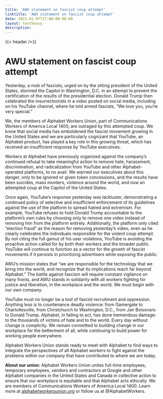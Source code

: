 ```yaml
---
title: 'AWU statement on fascist coup attempt'
linktitle: 'AWU statement on fascist coup attempt'
date: 2021-01-07T17:00:00-08:00
layout: textheavy
description:
---
```


{{< header />}}

# AWU statement on fascist coup attempt

Yesterday, a mob of fascists, urged on by the sitting president of the United States, stormed the Capitol in Washington, D.C. in an attempt to prevent the certification of the results of the presidential election. Donald Trump then celebrated the insurrectionists in a video posted on social media, including on his YouTube channel, where he told armed fascists, “We love you, you’re very special.”

We, the members of Alphabet Workers Union, part of Communications Workers of America Local 1400, are outraged by this attempted coup. We know that social media has emboldened the fascist movement growing in the United States and we are particularly cognizant that YouTube, an Alphabet product, has played a key role in this growing threat, which has received an insufficient response by YouTube executives.

Workers at Alphabet have previously organized against the company’s continued refusal to take meaningful action to remove hate, harassment, discrimination, and radicalization from YouTube and other Alphabet-operated platforms, to no avail. We warned our executives about this danger, only to be ignored or given token concessions, and the results have been suicides, mass murders, violence around the world, and now an attempted coup at the Capitol of the United States.

Once again, YouTube’s response yesterday was lackluster, demonstrating a continued policy of selective and insufficient enforcement of its guidelines against the use of the platform to spread hatred and extremism. For example, YouTube refuses to hold Donald Trump accountable to the platform’s own rules by choosing only to remove one video instead of removing him from the platform entirely. Additionally, the platform only cited “election fraud” as the reason for removing yesterday’s video, even as he clearly celebrates the individuals responsible for the violent coup attempt. By not citing the full gamut of his user violations, YouTube is avoiding the proactive action called for by both their workers and the broader public. YouTube will continue to function as a vector for the growth of fascist movements if it persists in prioritizing advertisers while exposing the public.

AWU’s mission states that “we are responsible for the technology that we bring into the world, and recognize that its implications reach far beyond Alphabet.” The battle against fascism will require constant vigilance on many fronts, and AWU stands in solidarity with all workers fighting for justice and liberation, in the workplace and the world. We must begin with our own company.

YouTube must no longer be a tool of fascist recruitment and oppression. Anything less is to countenance deadly violence: from Gamergate to Charlottesville, from Christchurch to Washington, D.C., from Jair Bolsonaro to Donald Trump. Alphabet, in failing to act, has done tremendous damage: to the thousands of victims of hate and to the world. Every day without change is complicity. We remain committed to building change in our workplace for the betterment of all, while continuing to build power for working people everywhere.

Alphabet Workers Union stands ready to meet with Alphabet to find ways to integrate the perspectives of all Alphabet workers to fight against the problems within our company that have contributed to where we are today.

**About our union:** Alphabet Workers Union unites full-time employees, temporary employees, vendors and contractors at Google and other Alphabet companies in the United States and Canada in collective action to ensure that our workplace is equitable and that Alphabet acts ethically. We are members of Communications Workers of America Local 1400. Learn more at [alphabetworkersunion.org](http://alphabetworkersunion.org) or follow us at @AlphabetWorkers.
